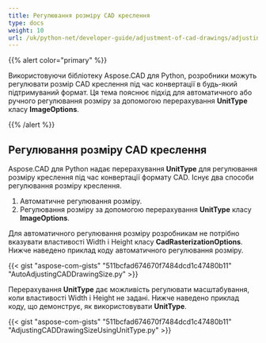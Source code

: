 ```yaml
---
title: Регулювання розміру CAD креслення
type: docs
weight: 10
url: /uk/python-net/developer-guide/adjustment-of-cad-drawings/adjusting-cad-drawing-size/
---
```


{{% alert color="primary" %}}

Використовуючи бібліотеку Aspose.CAD для Python, розробники можуть регулювати розмір CAD креслення під час конвертації в будь-який підтримуваний формат. Ця тема пояснює підхід для автоматичного або ручного регулювання розміру за допомогою перерахування **UnitType** класу **ImageOptions**.

{{% /alert %}}

## **Регулювання розміру CAD креслення**

Aspose.CAD для Python надає перерахування **UnitType** для регулювання розміру креслення під час конвертації формату CAD. Існує два способи регулювання розміру креслення.

1. Автоматичне регулювання розміру.
1. Регулювання розміру за допомогою перерахування **UnitType** класу **ImageOptions**.

Для автоматичного регулювання розміру розробникам не потрібно вказувати властивості Width і Height класу **CadRasterizationOptions**. Нижче наведено приклад коду автоматичного регулювання розміру.

{{< gist "aspose-com-gists" "511bcfad674670f7484dcd1c47480b11" "AutoAdjustingCADDrawingSize.py" >}}

Перерахування **UnitType** дає можливість регулювати масштабування, коли властивості Width і Height не задані. Нижче наведено приклад коду, що демонструє, як використовувати **UnitType**.

{{< gist "aspose-com-gists" "511bcfad674670f7484dcd1c47480b11" "AdjustingCADDrawingSizeUsingUnitType.py" >}}
